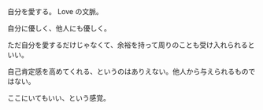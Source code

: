 自分を愛する。
Love の文脈。

自分に優しく、他人にも優しく。

ただ自分を愛するだけじゃなくて、余裕を持って周りのことも受け入れられるといい。

自己肯定感を高めてくれる、というのはありえない。他人から与えられるものではない。

ここにいてもいい、という感覚。
